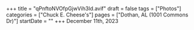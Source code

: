 +++
title = "qPnftoNVOfpGjwVih3Id.avif"
draft = false
tags = ["Photos"]
categories = ["Chuck E. Cheese's"]
pages = ["Dothan, AL (1001 Commons Dr)"]
startDate = ""
+++
December 11th, 2023
